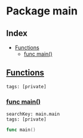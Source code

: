 # Package main

## Index

* [Functions](#func)
    * [func main()](#main)


## <a id="func" href="#func">Functions</a>

```
tags: [private]
```

### <a id="main" href="#main">func main()</a>

```
searchKey: main.main
tags: [private]
```

```Go
func main()
```

